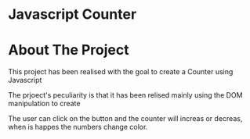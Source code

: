 # Javascript Counter 
<h1>About The Project</h1>
<p>This project has been realised with the goal to create a Counter using Javascript </p>

<p>The prjoect's peculiarity is that it has been relised mainly using the DOM manipulation to create</p>

<p>The user can click on the button and the counter will increas or decreas, when is happes the numbers change color.</p>





